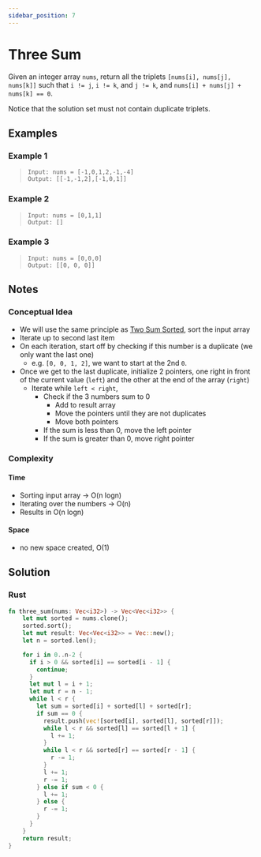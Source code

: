 ```yaml
---
sidebar_position: 7
---
```


# Three Sum
Given an integer array `nums`, return all the triplets `[nums[i], nums[j], nums[k]]` such that `i != j`, `i != k`, and `j != k`, and `nums[i] + nums[j] + nums[k] == 0`.

Notice that the solution set must not contain duplicate triplets.

## Examples
### Example 1
> `Input: nums = [-1,0,1,2,-1,-4]` <br />
> `Output: [[-1,-1,2],[-1,0,1]]`

### Example 2
> `Input: nums = [0,1,1]` <br />
> `Output: []`

### Example 3
> `Input: nums = [0,0,0]` <br />
> `Output: [[0, 0, 0]]`

## Notes
### Conceptual Idea
- We will use the same principle as [Two Sum Sorted](./two_sum_sorted.md), sort the input array
- Iterate up to second last item
- On each iteration, start off by checking if this number is a duplicate (we only want the last one) 
  + e.g. `[0, 0, 1, 2]`, we want to start at the 2nd `0`.
- Once we get to the last duplicate, initialize 2 pointers, one right in front of the current value (`left`) and the other at the end of the array (`right`)
  + Iterate while `left < right`,
    - Check if the 3 numbers sum to 0
      + Add to result array
      + Move the pointers until they are not duplicates
      + Move both pointers
    - If the sum is less than 0, move the left pointer
    - If the sum is greater than 0, move right pointer

### Complexity
#### Time
- Sorting input array -> O(n logn)
- Iterating over the numbers -> O(n)
- Results in O(n logn)

#### Space
- no new space created, O(1)

## Solution
### Rust
```rust
fn three_sum(nums: Vec<i32>) -> Vec<Vec<i32>> {
    let mut sorted = nums.clone();
    sorted.sort();
    let mut result: Vec<Vec<i32>> = Vec::new();
    let n = sorted.len();

    for i in 0..n-2 {
      if i > 0 && sorted[i] == sorted[i - 1] {
        continue;
      }
      let mut l = i + 1;
      let mut r = n - 1;
      while l < r {
        let sum = sorted[i] + sorted[l] + sorted[r];
        if sum == 0 {
          result.push(vec![sorted[i], sorted[l], sorted[r]]);
          while l < r && sorted[l] == sorted[l + 1] {
            l += 1;
          }
          while l < r && sorted[r] == sorted[r - 1] {
            r -= 1;
          }
          l += 1;
          r -= 1;
        } else if sum < 0 {
          l += 1;
        } else {
          r -= 1;
        }
      }
    }
    return result;
}
```